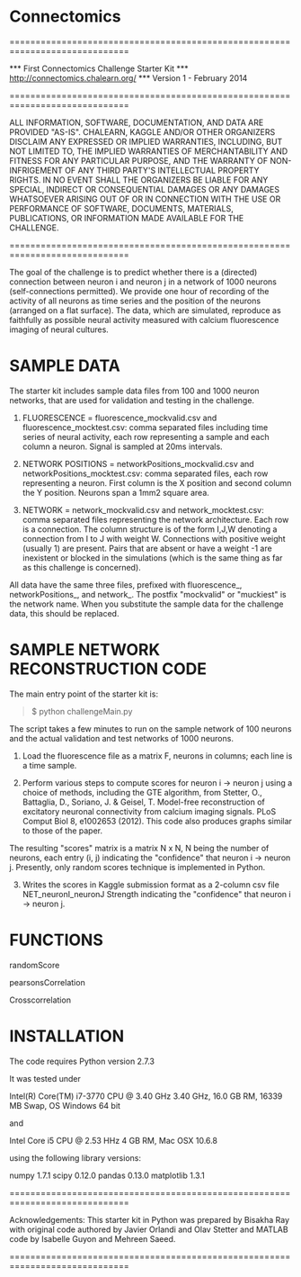 Connectomics
============
=============================================================================

*** First Connectomics Challenge Starter Kit
*** http://connectomics.chalearn.org/
*** Version 1 - February 2014

=============================================================================

ALL INFORMATION, SOFTWARE, DOCUMENTATION, AND DATA ARE PROVIDED "AS-IS". CHALEARN, KAGGLE AND/OR OTHER ORGANIZERS DISCLAIM ANY EXPRESSED OR IMPLIED WARRANTIES, INCLUDING, BUT NOT LIMITED TO, THE IMPLIED WARRANTIES OF MERCHANTABILITY AND FITNESS FOR ANY PARTICULAR PURPOSE, AND THE WARRANTY OF NON-INFRIGEMENT OF ANY THIRD PARTY'S INTELLECTUAL PROPERTY RIGHTS. IN NO EVENT SHALL THE ORGANIZERS BE LIABLE FOR ANY SPECIAL, INDIRECT OR CONSEQUENTIAL DAMAGES OR ANY DAMAGES WHATSOEVER ARISING OUT OF OR IN CONNECTION WITH THE USE OR PERFORMANCE OF SOFTWARE, DOCUMENTS, MATERIALS, PUBLICATIONS, OR INFORMATION MADE AVAILABLE FOR THE CHALLENGE. 

=============================================================================

The goal of the challenge is to predict whether there is a (directed) connection between neuron i and neuron j in a network of 1000 neurons (self-connections permitted). We provide one hour of recording of the activity of all neurons as time series and the position of the neurons (arranged on a flat surface). The data, which are simulated, reproduce as faithfully as possible neural activity measured with calcium fluorescence imaging of neural cultures.

SAMPLE DATA
===========
The starter kit includes sample data files from 100 and 1000 neuron networks, that are used for validation and testing in the challenge.

1) FLUORESCENCE = fluorescence_mockvalid.csv and fluorescence_mocktest.csv: comma separated files including time series of neural activity, each row representing a sample and each column a neuron. Signal is sampled at 20ms intervals.

2) NETWORK POSITIONS = networkPositions_mockvalid.csv and networkPositions_mocktest.csv: comma separated files, each row representing a neuron. First column is the X position and second column the Y position. Neurons span a 1mm2 square area.

3) NETWORK = network_mockvalid.csv and network_mocktest.csv: comma separated files representing the network architecture. Each row is a connection. The column structure is of the form I,J,W denoting a connection from I to J with weight W. Connections with positive weight (usually 1) are present. Pairs that are absent or have a weight -1 are inexistent or blocked in the simulations (which is the same thing as far as this challenge is concerned).

All data have the same three files, prefixed with fluorescence_, networkPositions_, and network_. The postfix "mockvalid"  or "muckiest" is the network name. When you substitute the sample data for the challenge data, this should be replaced.

SAMPLE NETWORK RECONSTRUCTION CODE
==================================
The main entry point of the starter kit is:
> $ python challengeMain.py

The script takes a few minutes to run on the sample network of 100 neurons and the actual validation and test networks of 1000 neurons. 

1) Load the fluorescence file as a matrix F, neurons in columns; each line is a time sample.

2) Perform various steps to compute scores for neuron i -> neuron j using a choice of methods, including the GTE algorithm, from Stetter, O., Battaglia, D., Soriano, J. & Geisel, T. Model-free reconstruction of excitatory neuronal connectivity from calcium imaging signals. PLoS Comput Biol 8, e1002653 (2012). This code also produces graphs similar to those of the paper.

The resulting "scores" matrix is a matrix N x N, N being the number of neurons, each entry (i, j) indicating the "confidence" that neuron i -> neuron j. Presently, only random scores technique is implemented in Python.

3) Writes the scores in Kaggle submission format as a 2-column csv file
NET_neuronI_neuronJ Strength indicating the "confidence" that neuron i -> neuron j.



FUNCTIONS
=================================
randomScore

pearsonsCorrelation 

Crosscorrelation

INSTALLATION
============
The code requires Python version 2.7.3

It was tested under

Intel(R) Core(TM) i7-3770 CPU @ 3.40 GHz 3.40 GHz, 16.0 GB RM, 16339 MB Swap, OS Windows 64 bit

and

Intel Core i5 CPU @ 2.53 HHz 4 GB RM, Mac OSX 10.6.8

using the following library versions:

numpy 1.7.1 
scipy 0.12.0 
pandas 0.13.0 
matplotlib 1.3.1 




=============================================================================

Acknowledgements:
This starter kit in Python was prepared by Bisakha Ray with original code authored by Javier Orlandi and Olav Stetter and MATLAB code by Isabelle Guyon and Mehreen Saeed. 

=============================================================================
